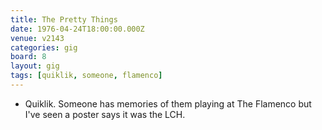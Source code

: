 ```yaml
---
title: The Pretty Things
date: 1976-04-24T18:00:00.000Z
venue: v2143
categories: gig
board: 8
layout: gig
tags: [quiklik, someone, flamenco]
---
```

+ Quiklik. Someone has memories of them playing at The Flamenco but I've seen a poster says it was the LCH.